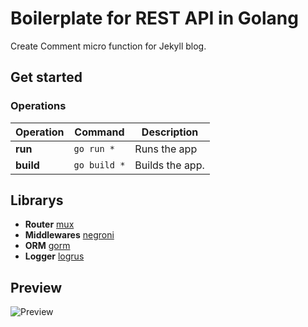# Boilerplate for REST API in Golang

Create Comment micro function for Jekyll blog.

## Get started

### Operations

| Operation | Command      | Description |
| --------- | ------------ | ----------- |
| **run**   | `go run *`   | Runs the app |
| **build** | `go build *` | Builds the app. |

## Librarys

- **Router** [mux](http://www.gorillatoolkit.org/pkg/mux)
- **Middlewares** [negroni](https://github.com/urfave/negroni)
- **ORM** [gorm](http://jinzhu.me/gorm/)
- **Logger** [logrus](https://github.com/sirupsen/logrus)

## Preview

![Preview](http://imageshack.com/a/img922/7466/FNQlzw.png "Preview")